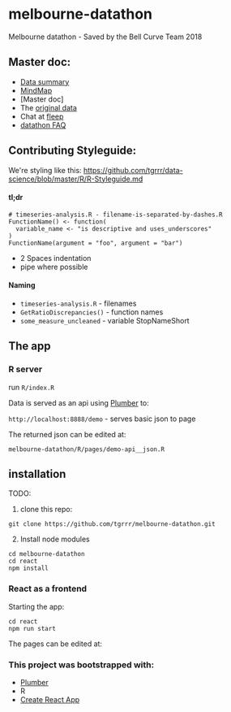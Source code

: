 # melbourne-datathon
Melbourne datathon - Saved by the Bell Curve Team 2018

## Master doc:

- [Data summary]
- [MindMap]
- [Master doc]
- The [original data]
- Chat at [fleep]
- [datathon FAQ]

## Contributing Styleguide:

We're styling like this:
https://github.com/tgrrr/data-science/blob/master/R/R-Styleguide.md

#### tl;dr

```{r}
# timeseries-analysis.R - filename-is-separated-by-dashes.R
FunctionName() <- function(
  variable_name <- "is descriptive and uses_underscores"
)
FunctionName(argument = "foo", argument = "bar")
```

- 2 Spaces indentation
- pipe where possible

#### Naming

- `timeseries-analysis.R` - filenames
- `GetRatioDiscrepancies()` - function names
- `some_measure_uncleaned` - variable StopNameShort

## The app

### R server

run `R/index.R`

Data is served as an api using [Plumber] to:

`http://localhost:8888/demo` - serves basic json to page

The returned json can be edited at:

`melbourne-datathon/R/pages/demo-api__json.R`

## installation
TODO:

1. clone this repo:
```
git clone https://github.com/tgrrr/melbourne-datathon.git
```
2. Install node modules
```
cd melbourne-datathon
cd react
npm install
```

### React as a frontend

Starting the app:

```
cd react
npm run start
```

The pages can be edited at:






### This project was bootstrapped with:

- [Plumber]
- R
- [Create React App]

<!-- Links below here -->
[Plumber]: https://www.rplumber.io/docs/index.html
[Create React App]: https://github.com/facebook/create-react-app

<!-- Our working docs: -->
[Data summary]: https://docs.google.com/spreadsheets/d/1PcS6gzvsOFHVTtynRIkdGUV83lzN-5GH13EiGQkYsnI/edit#gid=749113941
[MindMap]: https://coggle.it/diagram/W1vA8k8sWFISnXMs/t/datathon-melbourne

<!-- What we started with: -->
[original data]: https://www.dropbox.com/sh/lnlpa5otyhw2k9n/AAAmIJ2KhhLqhEiAT8WVqJBda?dl=0
[fleep]: https://fleep.io/chat?cid=YvWknF-qRW-HDaRsOZOMXw
[datathon FAQ]: http://www.datasciencemelbourne.com/datathon/hackday-1-other-info/
